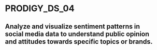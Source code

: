 # PRODIGY_DS_04

## Analyze and visualize sentiment patterns in social media data to understand public opinion and attitudes towards specific topics or brands.

